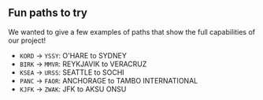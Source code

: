 ## Fun paths to try
We wanted to give a few examples of paths that show the full capabilities of our project!

- `KORD` → `YSSY`: O'HARE to SYDNEY
- `BIRK` → `MMVR`: REYKJAVIK to VERACRUZ
- `KSEA` → `URSS`: SEATTLE to SOCHI
- `PANC` → `FAOR`: ANCHORAGE to TAMBO INTERNATIONAL
- `KJFK` → `ZWAK`: JFK to AKSU ONSU
